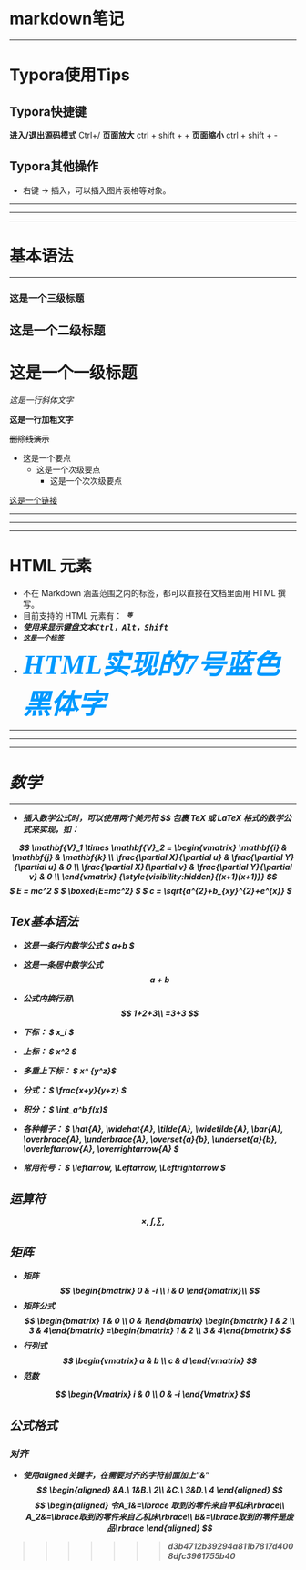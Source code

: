 # **markdown笔记**
***

# Typora使用Tips


## Typora快捷键

**进入/退出源码模式**		 Ctrl+/
**页面放大**		ctrl + shift + + 
**页面缩小**		ctrl + shift + -

## Typora其他操作
*	右键 → 插入，可以插入图片表格等对象。









***
***
***
# 基本语法

***

### 这是一个三级标题

## 这是一个二级标题

# 这是一个一级标题



*这是一行斜体文字*

**这是一行加粗文字**

~~删除线演示~~



* 这是一个要点
  * 这是一个次级要点
  	* 这是一个次次级要点	



[这是一个链接](https://www.bilibili.com/)








***
***
***
# HTML 元素
* 不在 Markdown 涵盖范围之内的标签，都可以直接在文档里面用 HTML 撰写。
* 目前支持的 HTML 元素有：<kbd> <b> <i> <em> <sup> <sub> 等 
*	使用<kbd>来显示键盘文本<kbd>Ctrl</kbd>，<kbd>Alt</kbd>，<kbd>Shift</kbd>
*	`这是一个标签`
*	<font color=#0099ff size=7 face="黑体">HTML实现的7号蓝色黑体字</font>







***
***
***
# 数学

***

* 插入数学公式时，可以使用两个美元符 $$ 包裹 TeX 或 LaTeX 格式的数学公式来实现，如：


$$
\mathbf{V}_1 \times \mathbf{V}_2 =  \begin{vmatrix} 
\mathbf{i} & \mathbf{j} & \mathbf{k} \\
\frac{\partial X}{\partial u} &  \frac{\partial Y}{\partial u} & 0 \\
\frac{\partial X}{\partial v} &  \frac{\partial Y}{\partial v} & 0 \\
\end{vmatrix}
{\style{visibility:hidden}{(x+1)(x+1)}}
$$
$ E = mc^2 $
$ \boxed{E=mc^2} $
$ c = \sqrt{a^{2}+b_{xy}^{2}+e^{x}} $



## Tex基本语法
*	这是一条行内数学公式 $ a+b $
*	这是一条居中数学公式
$$
a+b
$$
*	公式内换行用\\\
$$
1+2+3\\
	=3+3
$$
* 下标：				$ x_i $

* 上标：				$ x^2 $

* 多重上下标：     $ x^ {y^z}$

* 分式：				$ \frac{x+y}{y+z} $

* 积分：				$ \int_a^b f(x)$

* 各种帽子：		$ \hat{A}, \widehat{A}, \tilde{A}, \widetilde{A}, \bar{A}, \overbrace{A}, \underbrace{A}, \overset{a}{b}, \underset{a}{b}, \overleftarrow{A}, \overrightarrow{A} $

* 常用符号：		$ \leftarrow, \Leftarrow, \Leftrightarrow $

  

## 运算符
$$
\times, \int, \sum,
$$




 ## 矩阵

*	矩阵
$$
\begin{bmatrix} 0 & -i \\ i & 0 \end{bmatrix}\\
$$
*	矩阵公式
$$
\begin{bmatrix} 1 & 0 \\ 0 & 1\end{bmatrix}
\begin{bmatrix} 1 & 2 \\ 3 & 4\end{bmatrix}
=\begin{bmatrix} 1 & 2 \\ 3 & 4\end{bmatrix}
$$
*	行列式
$$
\begin{vmatrix} a & b \\ c & d \end{vmatrix}
$$
*	范数

$$
\begin{Vmatrix} i & 0 \\ 0 & -i \end{Vmatrix}
$$



## 公式格式
### 对齐
*	使用aligned关键字，在需要对齐的字符前面加上"&"
$$
\begin{aligned}
&A.\ 1&B.\ 2\\
&C.\ 3&D.\ 4
\end{aligned}
$$
$$
\begin{aligned}
令A_1&=\lbrace 取到的零件来自甲机床\rbrace\\ A_2&=\lbrace取到的零件来自乙机床\rbrace\\ B&=\lbrace取到的零件是废品\rbrace 
\end{aligned}
$$
>>>>>>> d3b4712b39294a811b7817d4008dfc3961755b40

